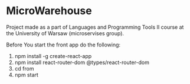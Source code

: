 # MicroWarehouse
Project made as a part of Languages and Programming Tools II course at the University of Warsaw (microservises group).

Before You start the front app do the following:
1. npm install -g create-react-app
2. npm install react-router-dom @types/react-router-dom
3. cd from 
4. npm start
